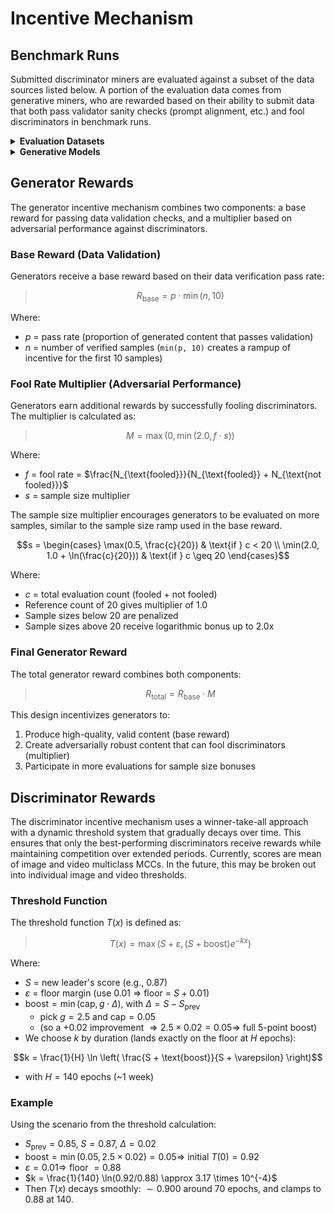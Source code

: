 # Incentive Mechanism

## Benchmark Runs
Submitted discriminator miners are evaluated against a subset of the data sources listed below. A portion of the evaluation data comes from generative miners, who are rewarded based on their ability to submit data that both pass validator sanity checks (prompt alignment, etc.) and fool discriminators in benchmark runs.

<details>
<summary><strong>Evaluation Datasets</strong></summary>

### Image Datasets

**Real Images:**
- [drawthingsai/megalith-10m](https://huggingface.co/datasets/drawthingsai/megalith-10m)
- [bitmind/bm-eidon-image](https://huggingface.co/datasets/bitmind/bm-eidon-image)
- [bitmind/bm-real](https://huggingface.co/datasets/bitmind/bm-real)
- [bitmind/open-image-v7-256](https://huggingface.co/datasets/bitmind/open-image-v7-256)
- [bitmind/celeb-a-hq](https://huggingface.co/datasets/bitmind/celeb-a-hq)
- [bitmind/ffhq-256](https://huggingface.co/datasets/bitmind/ffhq-256)
- [bitmind/MS-COCO-unique-256](https://huggingface.co/datasets/bitmind/MS-COCO-unique-256)
- [bitmind/AFHQ](https://huggingface.co/datasets/bitmind/AFHQ)
- [bitmind/lfw](https://huggingface.co/datasets/bitmind/lfw)
- [bitmind/caltech-256](https://huggingface.co/datasets/bitmind/caltech-256)
- [bitmind/caltech-101](https://huggingface.co/datasets/bitmind/caltech-101)
- [bitmind/dtd](https://huggingface.co/datasets/bitmind/dtd)
- [bitmind/idoc-mugshots-images](https://huggingface.co/datasets/bitmind/idoc-mugshots-images)

**Synthetic Images:**
- [bitmind/JourneyDB](https://huggingface.co/datasets/bitmind/JourneyDB)
- [bitmind/GenImage_MidJourney](https://huggingface.co/datasets/bitmind/GenImage_MidJourney)
- [bitmind/bm-aura-imagegen](https://huggingface.co/datasets/bitmind/bm-aura-imagegen)
- [bitmind/bm-imagine](https://huggingface.co/datasets/bitmind/bm-imagine)
- [Yejy53/Echo-4o-Image](https://huggingface.co/datasets/Yejy53/Echo-4o-Image)

**Semi-synthetic Images:**
- [bitmind/face-swap](https://huggingface.co/datasets/bitmind/face-swap)

### Video Datasets

**Real Videos:**
- [bitmind/bm-eidon-video](https://huggingface.co/datasets/bitmind/bm-eidon-video)
- [shangxd/imagenet-vidvrd](https://huggingface.co/datasets/shangxd/imagenet-vidvrd)
- [nkp37/OpenVid-1M](https://huggingface.co/datasets/nkp37/OpenVid-1M)
- [facebook/PE-Video](https://huggingface.co/datasets/facebook/PE-Video)

**Semi-synthetic Videos:**
- [bitmind/semisynthetic-video](https://huggingface.co/datasets/bitmind/semisynthetic-video)

**Synthetic Videos:**
- [Rapidata/text-2-video-human-preferences-veo3](https://huggingface.co/datasets/Rapidata/text-2-video-human-preferences-veo3)
- [Rapidata/text-2-video-human-preferences-veo2](https://huggingface.co/datasets/Rapidata/text-2-video-human-preferences-veo2)
- [bitmind/aura-video](https://huggingface.co/datasets/bitmind/aura-video)
- [bitmind/aislop-videos](https://huggingface.co/datasets/bitmind/aislop-videos)

</details>

<details>
<summary><strong>Generative Models</strong></summary>

The following models run by validators to produce a continual, fresh stream of synthetic and semisynthetic data. The outputs of these models are uploaded at regular intervals to public datasets in the [GAS-Station](https://huggingface.co/gasstation) Hugging Face org for miner training and evaluation.

### Text-to-Image Models

- [stabilityai/stable-diffusion-xl-base-1.0](https://huggingface.co/stabilityai/stable-diffusion-xl-base-1.0)
- [SG161222/RealVisXL_V4.0](https://huggingface.co/SG161222/RealVisXL_V4.0)
- [Corcelio/mobius](https://huggingface.co/Corcelio/mobius)
- [prompthero/openjourney-v4](https://huggingface.co/prompthero/openjourney-v4)
- [cagliostrolab/animagine-xl-3.1](https://huggingface.co/cagliostrolab/animagine-xl-3.1)
- [runwayml/stable-diffusion-v1-5](https://huggingface.co/runwayml/stable-diffusion-v1-5) + [Kvikontent/midjourney-v6](https://huggingface.co/Kvikontent/midjourney-v6) LoRA
- [black-forest-labs/FLUX.1-dev](https://huggingface.co/black-forest-labs/FLUX.1-dev)
- [DeepFloyd/IF](https://huggingface.co/DeepFloyd/IF)
- [deepseek-ai/Janus-Pro-7B](https://huggingface.co/deepseek-ai/Janus-Pro-7B)
- [THUDM/CogView4-6B](https://huggingface.co/THUDM/CogView4-6B)

### Image-to-Image Models

- [diffusers/stable-diffusion-xl-1.0-inpainting-0.1](https://huggingface.co/diffusers/stable-diffusion-xl-1.0-inpainting-0.1)
- [Lykon/dreamshaper-8-inpainting](https://huggingface.co/Lykon/dreamshaper-8-inpainting)

### Text-to-Video Models

- [tencent/HunyuanVideo](https://huggingface.co/tencent/HunyuanVideo)
- [genmo/mochi-1-preview](https://huggingface.co/genmo/mochi-1-preview)
- [THUDM/CogVideoX-5b](https://huggingface.co/THUDM/CogVideoX-5b)
- [ByteDance/AnimateDiff-Lightning](https://huggingface.co/ByteDance/AnimateDiff-Lightning)
- [Wan-AI/Wan2.2-TI2V-5B-Diffusers](https://huggingface.co/Wan-AI/Wan2.2-TI2V-5B-Diffusers)

### Image-to-Video Models

- [THUDM/CogVideoX1.5-5B-I2V](https://huggingface.co/THUDM/CogVideoX1.5-5B-I2V)

</details> 


## Generator Rewards

The generator incentive mechanism combines two components: a base reward for passing data validation checks, and a multiplier based on adversarial performance against discriminators.

### Base Reward (Data Validation)

Generators receive a base reward based on their data verification pass rate:

> $$R_{\text{base}} = p \cdot \min(n, 10)$$

Where:
- $p$ = pass rate (proportion of generated content that passes validation)
- $n$ = number of verified samples (`min(p, 10)` creates a rampup of incentive for the first 10 samples)

### Fool Rate Multiplier (Adversarial Performance)

Generators earn additional rewards by successfully fooling discriminators. The multiplier is calculated as:

> $$M = \max(0, \min(2.0, f \cdot s))$$

Where:
- $f$ = fool rate = $\frac{N_{\text{fooled}}}{N_{\text{fooled}} + N_{\text{not fooled}}}$
- $s$ = sample size multiplier

The sample size multiplier encourages generators to be evaluated on more samples, similar to the sample size ramp used in the base reward.

$$s = \begin{cases}
\max(0.5, \frac{c}{20}) & \text{if } c < 20 \\
\min(2.0, 1.0 + \ln(\frac{c}{20})) & \text{if } c \geq 20
\end{cases}$$

Where:
- $c$ = total evaluation count (fooled + not fooled)
- Reference count of 20 gives multiplier of 1.0
- Sample sizes below 20 are penalized
- Sample sizes above 20 receive logarithmic bonus up to 2.0x

### Final Generator Reward

The total generator reward combines both components:

> $$R_{\text{total}} = R_{\text{base}} \cdot M$$

This design incentivizes generators to:
1. Produce high-quality, valid content (base reward)
2. Create adversarially robust content that can fool discriminators (multiplier)
3. Participate in more evaluations for sample size bonuses



## Discriminator Rewards

The discriminator incentive mechanism uses a winner-take-all approach with a dynamic threshold system that gradually decays over time. This ensures that only the best-performing discriminators receive rewards while maintaining competition over extended periods. Currently, scores are mean of image and video multiclass MCCs. In the future, this may be broken out into individual image and video thresholds. 

### Threshold Function

The threshold function $T(x)$ is defined as:

> $$T(x) = \max \left( S + \varepsilon, (S + \text{boost}) e^{-kx} \right)$$

Where:
- $S$ = new leader's score (e.g., 0.87)
- $\varepsilon$ = floor margin (use 0.01 $\Rightarrow$ floor = $S + 0.01$)
- $\text{boost} = \min(\text{cap}, g \cdot \Delta)$, with $\Delta = S - S_{\text{prev}}$
  - pick $g = 2.5$ and $\text{cap} = 0.05$
  - (so a +0.02 improvement $\Rightarrow 2.5 \times 0.02 = 0.05 \Rightarrow$ full 5-point boost)
- We choose $k$ by duration (lands exactly on the floor at $H$ epochs):

$$k = \frac{1}{H} \ln \left( \frac{S + \text{boost}}{S + \varepsilon} \right)$$

- with $H = 140$ epochs (~1 week)

### Example

Using the scenario from the threshold calculation:
- $S_{\text{prev}} = 0.85$, $S = 0.87$, $\Delta = 0.02$
- $\text{boost} = \min(0.05, 2.5 \times 0.02) = 0.05 \Rightarrow$ initial $T(0) = 0.92$
- $\varepsilon = 0.01 \Rightarrow$ floor $= 0.88$
- $k = \frac{1}{140} \ln(0.92/0.88) \approx 3.17 \times 10^{-4}$
- Then $T(x)$ decays smoothly: $\sim 0.900$ around 70 epochs, and clamps to 0.88 at 140.
